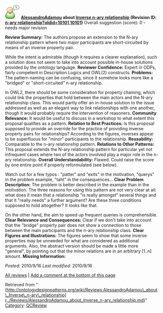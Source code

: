 [![](../images/thumb/2/29/Reviewer.png/48px-Reviewer.png)](../Image/Reviewer.png.md "Reviewer.png")
__[AlessandroAdamou](../User/AlessandroAdamou.md "User:AlessandroAdamou") about [Inverse n-ary relationship](../Submissions/Inverse_n-ary_relationship.md "Submissions:Inverse n-ary relationship") (Revision ID: [n-ary relationship?oldid=10101 10101](../Submissions/Inverse.md "http://ontologydesignpatterns.org/wiki/Submissions:Inverse"))__
Overall suggestion (score): 0 - needs major revision




 __Review Summary:__ The authors propose an extension to the N-ary relationship pattern where two major participants are short-circuited by means of an inverse property pair.  

While the intent is admirable (though it requires a clearer explanation), such a solution does not seem to take into account possible in-house solutions provided by the ontology language.
__Reviewer Confidence:__ Expert in ODPs, fairly competent in Description Logics and OWL(2) constructs.
__Problems:__ The pattern naming can be confusing, since it somehow looks more like a "bridged" or "short-circuited" n-ary relationship.  

In OWL2, there should be some consideration for property chaining, which could link the properties that hold between the main actors and the N-ary relationship class. This would partly offer an in-house solution to the issue addressed as well as an elegant way to link relationships with one another, though it would probably require the intervention of reasoners.
__Community Relevance:__ It would be useful to discuss in a workshop to what extent this proposal qualifies as a pattern.
__Relation to Best Practices:__ Is this proposal supposed to provide an override for the practice of providing inverse property pairs for relationships? According to the figures, inverses appear to be superfluous for "minor" participants to the relationship.
__Reusability:__ Comparable to the n-ary relationship pattern.
__Relations to Other Patterns:__ This proposal extends the N-ary relationship pattern for particular yet not infrequent cases where two of the actors involved play a major role in the n-ary relationship.
__Overall Understandability:__ Flawed. Could raise the score by one entire point if properly reformulated (see below).  

Watch out for a few typos : "patter" and "exits" in the motivation, "querys" in the problem example, "taht" in the consequences...
__Clear Problem Description:__ The problem is better described in the example than in the motivation. The three reasons for using this pattern are not very clear at all: what does it mean that a relationship "is really amongst" several things and that it "really needs" a further argument? Are these three conditions supposed to hold altogether? It looks like that.  

On the other hand, the aim to speed up frequent queries is comprehensible.
__Clear Relevance and Consequences:__ Clear if we don't take into account that the "bridge" property pair does not show a connection to those between the main participants and the n-ary relationship class.
__Clear Figures and Illustrations:__ The figures seem to show that some inverse properties may be unneeded for what are considered as additional arguments. Also, the abstract version should be made a little more "general", by pointing out that the minor relations are in an arbitrary [1..n] amount.
__Missing Information:__ 

_Posted:_ 2010/9/16 _Last modified:_ 2010/9/16



[All reviews](../Reviews/Main.md "Reviews:Main") | [Add a comment at the bottom of this page](index.php@title=Odp%253AAdd_comment&target=../Reviews/AlessandroAdamou_about_Inverse_n-ary_relationship.md#New_comment "http://ontologydesignpatterns.org/wiki/index.php?title=Odp:Add_comment&target=Reviews:AlessandroAdamou_about_Inverse_n-ary_relationship#New_comment")


Retrieved from "[http://ontologydesignpatterns.org/wiki/Reviews:AlessandroAdamou\_about\_Inverse\_n-ary\_relationship](../Reviews/AlessandroAdamou_about_Inverse_n-ary_relationship.md)"
 [Category](http://ontologydesignpatterns.org/wiki/Special:Categories "Special:Categories"): [QCReview](../Category/QCReview.md "Category:QCReview")